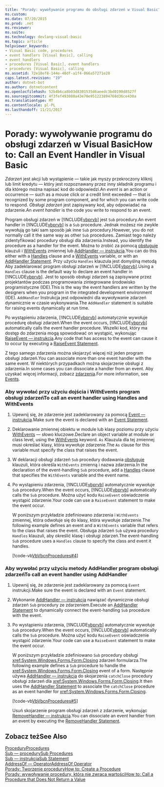 ```yaml
---
title: "Porady: wywoływanie programu do obsługi zdarzeń w Visual Basic"
ms.custom: 
ms.date: 07/20/2015
ms.prod: .net
ms.reviewer: 
ms.suite: 
ms.technology: devlang-visual-basic
ms.topic: article
helpviewer_keywords:
- Visual Basic code, procedures
- event handlers [Visual Basic], calling
- event handlers
- procedures [Visual Basic], event handlers
- procedures [Visual Basic], calling
ms.assetid: 72e18ef8-144e-40df-a1f4-066a57271e28
caps.latest.revision: "19"
author: dotnet-bot
ms.author: dotnetcontent
ms.openlocfilehash: 52b4b6ca8b03d8301535d6aeedc3bd0190d8527f
ms.sourcegitcommit: 4f3fef493080a43e70e951223894768d36ce430a
ms.translationtype: MT
ms.contentlocale: pl-PL
ms.lasthandoff: 11/21/2017
---
```

# <a name="how-to-call-an-event-handler-in-visual-basic"></a><span data-ttu-id="25dc2-102">Porady: wywoływanie programu do obsługi zdarzeń w Visual Basic</span><span class="sxs-lookup"><span data-stu-id="25dc2-102">How to: Call an Event Handler in Visual Basic</span></span>
<span data-ttu-id="25dc2-103">*Zdarzeń* jest akcji lub wystąpienie — takie jak myszy przekroczony kliknij lub limit kredytu — który jest rozpoznawany przez inny składnik programu i dla którego można napisać kod do odpowiedzi.</span><span class="sxs-lookup"><span data-stu-id="25dc2-103">An *event* is an action or occurrence — such as a mouse click or a credit limit exceeded — that is recognized by some program component, and for which you can write code to respond.</span></span> <span data-ttu-id="25dc2-104">*Obsługi zdarzeń* jest zapisywany kod, aby odpowiadać na zdarzenie.</span><span class="sxs-lookup"><span data-stu-id="25dc2-104">An *event handler* is the code you write to respond to an event.</span></span>  
  
 <span data-ttu-id="25dc2-105">Program obsługi zdarzeń w [!INCLUDE[vbprvb](~/includes/vbprvb-md.md)] jest `Sub` procedury.</span><span class="sxs-lookup"><span data-stu-id="25dc2-105">An event handler in [!INCLUDE[vbprvb](~/includes/vbprvb-md.md)] is a `Sub` procedure.</span></span> <span data-ttu-id="25dc2-106">Jednak możesz nie zwykle wywołują go taki sam sposób jak inne `Sub` procedury.</span><span class="sxs-lookup"><span data-stu-id="25dc2-106">However, you do not normally call it the same way as other `Sub` procedures.</span></span> <span data-ttu-id="25dc2-107">Zamiast tego należy zidentyfikować procedury obsługi dla zdarzenia.</span><span class="sxs-lookup"><span data-stu-id="25dc2-107">Instead, you identify the procedure as a handler for the event.</span></span> <span data-ttu-id="25dc2-108">Można to zrobić za pomocą [obsługuje](../../../../visual-basic/language-reference/statements/handles-clause.md) klauzuli i [WithEvents](../../../../visual-basic/language-reference/modifiers/withevents.md) zmiennej lub [AddHandler — instrukcja](../../../../visual-basic/language-reference/statements/addhandler-statement.md).</span><span class="sxs-lookup"><span data-stu-id="25dc2-108">You can do this either with a [Handles](../../../../visual-basic/language-reference/statements/handles-clause.md) clause and a [WithEvents](../../../../visual-basic/language-reference/modifiers/withevents.md) variable, or with an [AddHandler Statement](../../../../visual-basic/language-reference/statements/addhandler-statement.md).</span></span> <span data-ttu-id="25dc2-109">Przy użyciu `Handles` klauzula jest domyślną metodą Aby zadeklarować program obsługi zdarzeń w [!INCLUDE[vbprvb](~/includes/vbprvb-md.md)].</span><span class="sxs-lookup"><span data-stu-id="25dc2-109">Using a `Handles` clause is the default way to declare an event handler in [!INCLUDE[vbprvb](~/includes/vbprvb-md.md)].</span></span> <span data-ttu-id="25dc2-110">Jest to sposób obsługi zdarzeń są zapisywane przez projektantów podczas programowania zintegrowane środowisko programistyczne (IDE).</span><span class="sxs-lookup"><span data-stu-id="25dc2-110">This is the way the event handlers are written by the designers when you program in the integrated development environment (IDE).</span></span> <span data-ttu-id="25dc2-111">`AddHandler` Instrukcja jest odpowiedni dla wywoływanie zdarzeń dynamicznie w czasie wykonywania.</span><span class="sxs-lookup"><span data-stu-id="25dc2-111">The `AddHandler` statement is suitable for raising events dynamically at run time.</span></span>  
  
 <span data-ttu-id="25dc2-112">Po wystąpieniu zdarzenia, [!INCLUDE[vbprvb](~/includes/vbprvb-md.md)] automatycznie wywołuje procedurę obsługi zdarzeń.</span><span class="sxs-lookup"><span data-stu-id="25dc2-112">When the event occurs, [!INCLUDE[vbprvb](~/includes/vbprvb-md.md)] automatically calls the event handler procedure.</span></span> <span data-ttu-id="25dc2-113">Wszelki kod, który ma dostęp do zdarzenia mogą spowodować on wystąpić, wykonując [RaiseEvent — instrukcja](../../../../visual-basic/language-reference/statements/raiseevent-statement.md).</span><span class="sxs-lookup"><span data-stu-id="25dc2-113">Any code that has access to the event can cause it to occur by executing a [RaiseEvent Statement](../../../../visual-basic/language-reference/statements/raiseevent-statement.md).</span></span>  
  
 <span data-ttu-id="25dc2-114">Z tego samego zdarzenia można skojarzyć więcej niż jeden program obsługi zdarzeń.</span><span class="sxs-lookup"><span data-stu-id="25dc2-114">You can associate more than one event handler with the same event.</span></span> <span data-ttu-id="25dc2-115">W niektórych przypadkach można skojarzenie obsługi z zdarzenia.</span><span class="sxs-lookup"><span data-stu-id="25dc2-115">In some cases you can dissociate a handler from an event.</span></span> <span data-ttu-id="25dc2-116">Aby uzyskać więcej informacji, zobacz [zdarzenia](../../../../visual-basic/programming-guide/language-features/events/index.md).</span><span class="sxs-lookup"><span data-stu-id="25dc2-116">For more information, see [Events](../../../../visual-basic/programming-guide/language-features/events/index.md).</span></span>  
  
### <a name="to-call-an-event-handler-using-handles-and-withevents"></a><span data-ttu-id="25dc2-117">Aby wywołać przy użyciu dojścia i WithEvents program obsługi zdarzeń</span><span class="sxs-lookup"><span data-stu-id="25dc2-117">To call an event handler using Handles and WithEvents</span></span>  
  
1.  <span data-ttu-id="25dc2-118">Upewnij się, że zdarzenie jest zadeklarowany za pomocą [Event — instrukcja](../../../../visual-basic/language-reference/statements/event-statement.md).</span><span class="sxs-lookup"><span data-stu-id="25dc2-118">Make sure the event is declared with an [Event Statement](../../../../visual-basic/language-reference/statements/event-statement.md).</span></span>  
  
2.  <span data-ttu-id="25dc2-119">Deklarowanie zmiennej obiektu w module lub klasy poziomu przy użyciu [WithEvents](../../../../visual-basic/language-reference/modifiers/withevents.md) — słowo kluczowe.</span><span class="sxs-lookup"><span data-stu-id="25dc2-119">Declare an object variable at module or class level, using the [WithEvents](../../../../visual-basic/language-reference/modifiers/withevents.md) keyword.</span></span> <span data-ttu-id="25dc2-120">`As` Klauzula dla tej zmiennej musi określać klasy, która wywołuje zdarzenie.</span><span class="sxs-lookup"><span data-stu-id="25dc2-120">The `As` clause for this variable must specify the class that raises the event.</span></span>  
  
3.  <span data-ttu-id="25dc2-121">W deklaracji obsługi zdarzeń `Sub` procedury dodawania [obsługuje](../../../../visual-basic/language-reference/statements/handles-clause.md) klauzuli, która określa `WithEvents` zmienną i nazwa zdarzenia.</span><span class="sxs-lookup"><span data-stu-id="25dc2-121">In the declaration of the event-handling `Sub` procedure, add a [Handles](../../../../visual-basic/language-reference/statements/handles-clause.md) clause that specifies the `WithEvents` variable and the event name.</span></span>  
  
4.  <span data-ttu-id="25dc2-122">Po wystąpieniu zdarzenia, [!INCLUDE[vbprvb](~/includes/vbprvb-md.md)] automatycznie wywołuje `Sub` procedury.</span><span class="sxs-lookup"><span data-stu-id="25dc2-122">When the event occurs, [!INCLUDE[vbprvb](~/includes/vbprvb-md.md)] automatically calls the `Sub` procedure.</span></span> <span data-ttu-id="25dc2-123">Można użyć kodu `RaiseEvent` oświadczenie wystąpić zdarzenie.</span><span class="sxs-lookup"><span data-stu-id="25dc2-123">Your code can use a `RaiseEvent` statement to make the event occur.</span></span>  
  
     <span data-ttu-id="25dc2-124">W poniższym przykładzie zdefiniowano zdarzenia i `WithEvents` zmiennej, która odwołuje się do klasy, która wywołuje zdarzenie.</span><span class="sxs-lookup"><span data-stu-id="25dc2-124">The following example defines an event and a `WithEvents` variable that refers to the class that raises the event.</span></span> <span data-ttu-id="25dc2-125">Obsługa zdarzeń `Sub` używa procedury `Handles` klauzuli, aby określić klasę i obsługi zdarzeń.</span><span class="sxs-lookup"><span data-stu-id="25dc2-125">The event-handling `Sub` procedure uses a `Handles` clause to specify the class and event it handles.</span></span>  
  
     [!code-vb[VbVbcnProcedures#4](./codesnippet/VisualBasic/how-to-call-an-event-handler_1.vb)]  
  
### <a name="to-call-an-event-handler-using-addhandler"></a><span data-ttu-id="25dc2-126">Aby wywołać przy użyciu metody AddHandler program obsługi zdarzeń</span><span class="sxs-lookup"><span data-stu-id="25dc2-126">To call an event handler using AddHandler</span></span>  
  
1.  <span data-ttu-id="25dc2-127">Upewnij się, że zdarzenie jest zadeklarowany za pomocą `Event` instrukcji.</span><span class="sxs-lookup"><span data-stu-id="25dc2-127">Make sure the event is declared with an `Event` statement.</span></span>  
  
2.  <span data-ttu-id="25dc2-128">Wykonanie [AddHandler — instrukcja](../../../../visual-basic/language-reference/statements/addhandler-statement.md) nawiązać dynamicznie obsługi zdarzeń `Sub` procedury ze zdarzeniem.</span><span class="sxs-lookup"><span data-stu-id="25dc2-128">Execute an [AddHandler Statement](../../../../visual-basic/language-reference/statements/addhandler-statement.md) to dynamically connect the event-handling `Sub` procedure with the event.</span></span>  
  
3.  <span data-ttu-id="25dc2-129">Po wystąpieniu zdarzenia, [!INCLUDE[vbprvb](~/includes/vbprvb-md.md)] automatycznie wywołuje `Sub` procedury.</span><span class="sxs-lookup"><span data-stu-id="25dc2-129">When the event occurs, [!INCLUDE[vbprvb](~/includes/vbprvb-md.md)] automatically calls the `Sub` procedure.</span></span> <span data-ttu-id="25dc2-130">Można użyć kodu `RaiseEvent` oświadczenie wystąpić zdarzenie.</span><span class="sxs-lookup"><span data-stu-id="25dc2-130">Your code can use a `RaiseEvent` statement to make the event occur.</span></span>  
  
     <span data-ttu-id="25dc2-131">W poniższym przykładzie zdefiniowano `Sub` procedury obsługi <xref:System.Windows.Forms.Form.Closing> zdarzeń formularza.</span><span class="sxs-lookup"><span data-stu-id="25dc2-131">The following example defines a `Sub` procedure to handle the <xref:System.Windows.Forms.Form.Closing> event of a form.</span></span> <span data-ttu-id="25dc2-132">Następnie używa [AddHandler — instrukcja](../../../../visual-basic/language-reference/statements/addhandler-statement.md) do skojarzenia `catchClose` procedury obsługi zdarzeń dla <xref:System.Windows.Forms.Form.Closing>.</span><span class="sxs-lookup"><span data-stu-id="25dc2-132">It then uses the [AddHandler Statement](../../../../visual-basic/language-reference/statements/addhandler-statement.md) to associate the `catchClose` procedure as an event handler for <xref:System.Windows.Forms.Form.Closing>.</span></span>  
  
     [!code-vb[VbVbcnProcedures#5](./codesnippet/VisualBasic/how-to-call-an-event-handler_2.vb)]  
  
     <span data-ttu-id="25dc2-133">Usuń skojarzenie program obsługi zdarzeń z zdarzenie, wykonując [RemoveHandler — instrukcja](../../../../visual-basic/language-reference/statements/removehandler-statement.md).</span><span class="sxs-lookup"><span data-stu-id="25dc2-133">You can dissociate an event handler from an event by executing the [RemoveHandler Statement](../../../../visual-basic/language-reference/statements/removehandler-statement.md).</span></span>  
  
## <a name="see-also"></a><span data-ttu-id="25dc2-134">Zobacz też</span><span class="sxs-lookup"><span data-stu-id="25dc2-134">See Also</span></span>  
 [<span data-ttu-id="25dc2-135">Procedury</span><span class="sxs-lookup"><span data-stu-id="25dc2-135">Procedures</span></span>](./index.md)  
 [<span data-ttu-id="25dc2-136">Sub — procedury</span><span class="sxs-lookup"><span data-stu-id="25dc2-136">Sub Procedures</span></span>](./sub-procedures.md)  
 [<span data-ttu-id="25dc2-137">Sub — instrukcja</span><span class="sxs-lookup"><span data-stu-id="25dc2-137">Sub Statement</span></span>](../../../../visual-basic/language-reference/statements/sub-statement.md)  
 [<span data-ttu-id="25dc2-138">AddressOf — Operator</span><span class="sxs-lookup"><span data-stu-id="25dc2-138">AddressOf Operator</span></span>](../../../../visual-basic/language-reference/operators/addressof-operator.md)  
 [<span data-ttu-id="25dc2-139">Porady: Tworzenie procedury</span><span class="sxs-lookup"><span data-stu-id="25dc2-139">How to: Create a Procedure</span></span>](./how-to-create-a-procedure.md)  
 [<span data-ttu-id="25dc2-140">Porady: wywoływanie procedury, która nie zwraca wartości</span><span class="sxs-lookup"><span data-stu-id="25dc2-140">How to: Call a Procedure that Does Not Return a Value</span></span>](./how-to-call-a-procedure-that-does-not-return-a-value.md)
